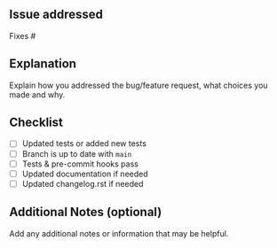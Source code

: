 ## Issue addressed
Fixes #<issue number>

## Explanation
Explain how you addressed the bug/feature request, what choices you made and why.

## Checklist
- [ ] Updated tests or added new tests
- [ ] Branch is up to date with `main`
- [ ] Tests & pre-commit hooks pass
- [ ] Updated documentation if needed
- [ ] Updated changelog.rst if needed

## Additional Notes (optional)
Add any additional notes or information that may be helpful.
